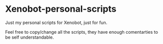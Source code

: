 # Xenobot-personal-scripts
Just my personal scripts for Xenobot, just for fun.

Feel free to copy/change all the scripts, they have enough comentarties to be self understandable.
